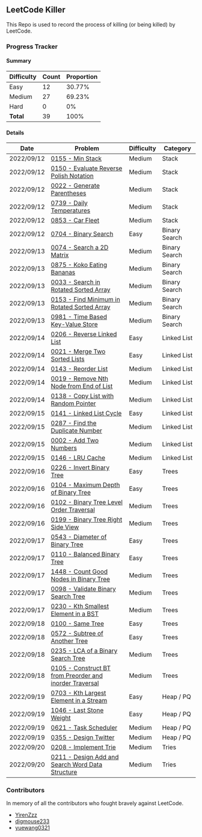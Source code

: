 ## LeetCode Killer

This Repo is used to record the process of killing (or being killed) by LeetCode. 

### Progress Tracker

#### Summary

| Difficulty | Count | Proportion |
| ---------- | ----- | ---------- |
| Easy       | 12    | 30.77%     |
| Medium     | 27    | 69.23%     |
| Hard       | 0     | 0%         |
| **Total**  | 39    | 100%       |

#### Details

| Date       | Problem                                                      | Difficulty | Category      |
| ---------- | ------------------------------------------------------------ | ---------- | ------------- |
| 2022/09/12 | [0155 - Min Stack](https://leetcode.com/problems/min-stack/) | Medium     | Stack         |
| 2022/09/12 | [0150 - Evaluate Reverse Polish Notation](https://leetcode.com/problems/evaluate-reverse-polish-notation/) | Medium     | Stack         |
| 2022/09/12 | [0022 - Generate Parentheses](https://leetcode.com/problems/generate-parentheses/) | Medium     | Stack         |
| 2022/09/12 | [0739 - Daily Temperatures](https://leetcode.com/problems/daily-temperatures/) | Medium     | Stack         |
| 2022/09/12 | [0853 - Car Fleet](https://leetcode.com/problems/car-fleet/) | Medium     | Stack         |
| 2022/09/12 | [0704 - Binary Search](https://leetcode.com/problems/binary-search/) | Easy       | Binary Search |
| 2022/09/13 | [0074 - Search a 2D Matrix](https://leetcode.com/problems/search-a-2d-matrix/) | Medium     | Binary Search |
| 2022/09/13 | [0875 - Koko Eating Bananas](https://leetcode.com/problems/koko-eating-bananas/) | Medium     | Binary Search |
| 2022/09/13 | [0033 - Search in Rotated Sorted Array](https://leetcode.com/problems/search-in-rotated-sorted-array/) | Medium     | Binary Search |
| 2022/09/13 | [0153 - Find Minimum in Rotated Sorted Array](https://leetcode.com/problems/find-minimum-in-rotated-sorted-array/) | Medium     | Binary Search |
| 2022/09/13 | [0981 - Time Based Key-Value Store](https://leetcode.com/problems/time-based-key-value-store/) | Medium     | Binary Search |
| 2022/09/14 | [0206 - Reverse Linked List](https://leetcode.com/problems/reverse-linked-list/) | Easy       | Linked List   |
| 2022/09/14 | [0021 - Merge Two Sorted Lists](https://leetcode.com/problems/merge-two-sorted-lists/) | Easy       | Linked List   |
| 2022/09/14 | [0143 - Reorder List](https://leetcode.com/problems/reorder-list/) | Medium     | Linked List   |
| 2022/09/14 | [0019 - Remove Nth Node from End of List](https://leetcode.com/problems/remove-nth-node-from-end-of-list/) | Medium     | Linked List   |
| 2022/09/14 | [0138 - Copy List with Random Pointer](https://leetcode.com/problems/copy-list-with-random-pointer/) | Medium     | Linked List   |
| 2022/09/15 | [0141 - Linked List Cycle](https://leetcode.com/problems/linked-list-cycle/) | Easy       | Linked List   |
| 2022/09/15 | [0287 - Find the Duplicate Number](https://leetcode.com/problems/find-the-duplicate-number/) | Medium     | Linked List   |
| 2022/09/15 | [0002 - Add Two Numbers](https://leetcode.com/problems/add-two-numbers/) | Medium     | Linked List   |
| 2022/09/15 | [0146 - LRU Cache](https://leetcode.com/problems/lru-cache/) | Medium     | Linked List   |
| 2022/09/16 | [0226 - Invert Binary Tree](https://leetcode.com/problems/invert-binary-tree/) | Easy       | Trees         |
| 2022/09/16 | [0104 - Maximum Depth of Binary Tree](https://leetcode.com/problems/maximum-depth-of-binary-tree/) | Easy       | Trees         |
| 2022/09/16 | [0102 - Binary Tree Level Order Traversal](https://leetcode.com/problems/binary-tree-level-order-traversal/) | Medium     | Trees         |
| 2022/09/16 | [0199 - Binary Tree Right Side View](https://leetcode.com/problems/binary-tree-right-side-view/) | Medium     | Trees         |
| 2022/09/17 | [0543 - Diameter of Binary Tree](https://leetcode.com/problems/diameter-of-binary-tree/) | Easy       | Trees         |
| 2022/09/17 | [0110 - Balanced Binary Tree](https://leetcode.com/problems/balanced-binary-tree/) | Easy       | Trees         |
| 2022/09/17 | [1448 - Count Good Nodes in Binary Tree](https://leetcode.com/problems/count-good-nodes-in-binary-tree/) | Medium     | Trees         |
| 2022/09/17 | [0098 - Validate Binary Search Tree](https://leetcode.com/problems/validate-binary-search-tree/) | Medium     | Trees         |
| 2022/09/17 | [0230 - Kth Smallest Element in a BST](https://leetcode.com/problems/kth-smallest-element-in-a-bst/) | Medium     | Trees         |
| 2022/09/18 | [0100 - Same Tree](https://leetcode.com/problems/same-tree/) | Easy       | Trees         |
| 2022/09/18 | [0572 - Subtree of Another Tree](https://leetcode.com/problems/subtree-of-another-tree/) | Easy       | Trees         |
| 2022/09/18 | [0235 - LCA of a Binary Search Tree](https://leetcode.com/problems/lowest-common-ancestor-of-a-binary-search-tree/) | Medium     | Trees         |
| 2022/09/18 | [0105 - Construct BT from Preorder and inorder Traversal](https://leetcode.com/problems/construct-binary-tree-from-preorder-and-inorder-traversal/) | Medium     | Trees         |
| 2022/09/19 | [0703 - Kth Largest Element in a Stream](https://leetcode.com/problems/kth-largest-element-in-a-stream/) | Easy       | Heap / PQ     |
| 2022/09/19 | [1046 - Last Stone Weight](https://leetcode.com/problems/last-stone-weight/) | Easy       | Heap / PQ     |
| 2022/09/19 | [0621 - Task Scheduler](https://leetcode.com/problems/task-scheduler/) | Medium     | Heap / PQ     |
| 2022/09/19 | [0355 - Design Twitter](https://leetcode.com/problems/design-twitter/) | Medium     | Heap / PQ     |
| 2022/09/20 | [0208 - Implement Trie](https://leetcode.com/problems/implement-trie-prefix-tree/) | Medium     | Tries         |
| 2022/09/20 | [0211 - Design Add and Search Word Data Structure](https://leetcode.com/problems/design-add-and-search-words-data-structure/) | Medium     | Tries         |

### Contributors

In memory of all the contributors who fought bravely against LeetCode. 

- [YirenZzz](https://github.com/YirenZzz)
- [digmouse233](https://github.com/digmouse233)
- [yuewang0321](https://github.com/yuewang0321)

